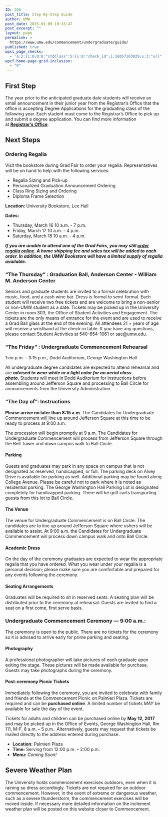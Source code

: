 ```yaml
---
ID: 206
post_title: Step-By-Step Guide
author: UMW
post_date: 2015-01-09 19:33:47
post_excerpt: ""
layout: page
permalink: >
  https://www.umw.edu/commencement/undergraduate/guide/
published: true
wpsi_page_checks:
  - 'a:2:{i:0;O:8:"stdClass":5:{s:8:"check_id";i:16057163029;s:3:"url";s:52:"http://www.umw.edu/commencement/undergraduate/guide/";s:6:"status";s:8:"checking";s:6:"_links";O:8:"stdClass":1:{s:9:"pagecheck";s:65:"https://api.siteimprove.com/v1/sites/448702/pagecheck/16057163029";}s:4:"time";i:1458152878;}i:1;O:8:"stdClass":5:{s:8:"check_id";i:16057163029;s:3:"url";s:52:"http://www.umw.edu/commencement/undergraduate/guide/";s:6:"status";s:8:"checking";s:6:"_links";O:8:"stdClass":1:{s:9:"pagecheck";s:65:"https://api.siteimprove.com/v1/sites/448702/pagecheck/16057163029";}s:4:"time";i:1458152844;}}'
wpcf-home-page-grid-inclusion:
  - "0"
---
```

<h2>First Step</h2>
The year prior to the anticipated graduate date students will receive an email announcement in their junior year from the Registrar’s Office that the office is accepting Degree Applications for the graduating class of the following year. Each student must come to the Registrar’s Office to pick up and submit a degree application. You can find more information at <a href="http://academics.umw.edu/registrar/graduation-information/"><strong>Registrar’s Office</strong></a>.
<h2>Next Steps</h2>
<h3>Ordering Regalia</h3>
Visit the bookstore during Grad Fair to order your regalia. Representatives will be on hand to help with the following services:
<ul>
 	<li>Regalia Sizing and Pick-up</li>
 	<li>Personalized Graduation Announcement Ordering</li>
 	<li>Class Ring Sizing and Ordering</li>
 	<li>Diploma Frame Selection</li>
</ul>
<strong>Location: </strong>University Bookstore, Lee Hall

<strong>Dates:  </strong><strong>
</strong>
<ul>
 	<li>Thursday, March 16 10 a.m. - 7 p.m.</li>
 	<li>Friday, March 17 10 a.m. - 4 p.m.<strong>
</strong></li>
 	<li>Saturday, March 18 10 a.m. - 4 p.m.</li>
</ul>
<strong><em>If you are unable to attend one of the Grad Fairs, you may still </em></strong><a href="http://www.oakhalli.com/UMW"><strong><em>order regalia online</em></strong></a><strong><em>. A home shipping fee and sales tax will be added to each order. In addition, the UMW Bookstore will have a limited supply of regalia available.</em></strong>
<h3>“The Thursday” : Graduation Ball, Anderson Center - William M. Anderson Center</h3>
Seniors and graduate students are invited to a formal celebration with music, food, and a cash wine bar. Dress is formal to semi-formal. Each student will receive two free tickets and are welcome to bring a non-senior or non-UMW student as a date. Tickets may be picked up in the University Center in room 303, the Office of Student Activities and Engagement. The tickets are the only means of entrance for the event and are used to receive a Grad Ball glass at the end of the evening. All attendees 21 + years of age will receive a wristband at the check-in table. If you have any questions, please contact Student Activities at 540-654-1061 or sae@umw.edu.
<h3>“The Friday” : Undergraduate Commencement Rehearsal</h3>
1:oo p.m. – 3:15 p.m., Dodd Auditorium, George Washington Hall

All undergraduate degree candidates are expected to attend rehearsal and are <strong><em>advised to wear white or a light color for an aerial class photo</em>.</strong> Students will meet in Dodd Auditorium for instructions before assembling around Jefferson Square and processing to Ball Circle for announcements from the University Administration.
<h3>“The Day of”: Instructions</h3>
<strong>Please arrive no later than 8:15 a.m</strong>. The Candidates for Undergraduate Commencement will line up around Jefferson Square at this time to be ready to process at 9:00 a.m.

The procession will begin promptly at 9 a.m. The Candidates for Undergraduate Commencement will process from Jefferson Square through the Bell Tower and down campus walk to Ball Circle.
<h4>Parking</h4>
Guests and graduates may park in any space on campus that is not designated as reserved, handicapped, or full. The parking deck on Alvey Drive is available for parking as well. Additional parking may be found along College Avenue. Please be careful not to park where it is noted as residential parking. The George Washington Hall Parking Lot is designated completely for handicapped parking. There will be golf carts transporting guests from this lot to Ball Circle.
<h4>The Venue</h4>
The venue for Undergraduate Commencement is on Ball Circle. The candidates are to line up around Jefferson Square where ushers will be available to assist. At 9:00 a.m. the Candidates for Undergraduate Commencement will process down campus walk and onto Ball Circle.
<h4>Academic Dress</h4>
On the day of the ceremony graduates are expected to wear the appropriate regalia that you have ordered. What you wear under your regalia is a personal decision; please make sure you are comfortable and prepared for any events following the ceremony.
<h4>Seating Arrangements</h4>
Graduates will be required to sit in reserved seats. A seating plan will be distributed prior to the ceremony at rehearsal. Guests are invited to find a seat on a first come, first serve basis.
<h3>Undergraduate Commencement Ceremony — 9:00 a.m.:</h3>
The ceremony is open to the public. There are no tickets for the ceremony so it is advised to arrive early for prime parking and seating.
<h4>Photography</h4>
A professional photographer will take pictures of each graduate upon exiting the stage. These pictures will be made available for purchase. Guests may take photographs during the ceremony.
<h4>Post-ceremony Picnic Tickets</h4>
Immediately following the ceremony, you are invited to celebrate with family and friends at the Commencement Picnic on Palmieri Plaza. Tickets are required and can be <strong>purchased online</strong>. A limited number of tickets <em>MAY </em>be available for sale the day of the event.

Tickets for adults and children can be purchased online by <strong>May 12, 2017</strong> and may be picked up in the Office of Events, George Washington Hall, Rm 111, M-F, 8 a.m. – 5 p.m.. Alternatively, guests may request that tickets be mailed directly to the address entered during purchase.
<ul>
 	<li><strong>Location:</strong> Palmieri Plaza</li>
 	<li><strong>Time:</strong> Serving from 12:00 p.m. – 2:00 p.m.</li>
 	<li><strong>Menu:</strong> <em>Coming Soon!</em></li>
</ul>
<h2>Severe Weather Plan</h2>
The University holds commencement exercises outdoors, even when it is raining so dress accordingly. Tickets are not required for an outdoor commencement. However, in the event of extreme or dangerous weather, such as a severe thunderstorm, the commencement exercises will be moved inside. If necessary more detailed information on the inclement weather plan will be posted on this website closer to Commencement.